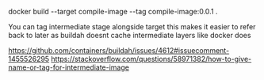 docker build --target compile-image --tag compile-image:0.0.1 .

You can tag intermediate stage alongside target this makes it easier to refer back to later as buildah doesnt cache intermediate layers like docker does

https://github.com/containers/buildah/issues/4612#issuecomment-1455526295
https://stackoverflow.com/questions/58971382/how-to-give-name-or-tag-for-intermediate-image
